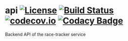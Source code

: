 # api [![License](http://img.shields.io/badge/license-MIT-blue.svg?style=flat)](/LICENSE) [![Build Status](https://travis-ci.org/race-tracker/api.svg)](https://travis-ci.org/race-tracker/api) [![codecov.io](http://codecov.io/github/race-tracker/api/coverage.svg?branch=develop)](http://codecov.io/github/race-tracker/api?branch=develop) [![Codacy Badge](https://api.codacy.com/project/badge/b4e913de819640dda287f0c21c66f22d)](https://www.codacy.com/app/damoun-github/api)
Backend API of the race-tracker service
